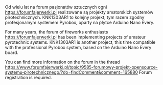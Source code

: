 Od wielu lat na forum pasjonatów sztucznych ogni https://forumfajerwerki.pl realizowane są projekty amatorskich systemów pirotechnicznych. 
KNK1303AR1 to kolejny projekt, tym razem zgodny profesjonalnym systemem Pyrobox, oparty na płytce Arduino Nano Every.

For many years, the forum of fireworks enthusiasts https://forumfajerwerki.pl has been implementing projects of amateur pyrotechnic systems. 
KNK1303AR1 is another project, this time compatible with the professional Pyrobox system, based on the Arduino Nano Every board.

You can find more information on the forum in the thread
https://www.forumfajerwerki.pl/topic/9585-forumowy-projekt-opensource-systemu-pirotechnicznego/?do=findComment&comment=165880
Forum registration is required.
